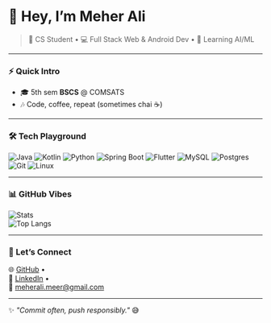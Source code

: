 # 👋 Hey, I’m Meher Ali  

> 🚀 CS Student • 💻 Full Stack Web & Android Dev • 🌱 Learning AI/ML  

---

### ⚡ Quick Intro  
- 🎓 5th sem **BSCS** @ COMSATS  
- 🎶 Code, coffee, repeat (sometimes chai ☕)  

---

### 🛠️ Tech Playground  
![Java](https://img.shields.io/badge/Java-ED8B00?style=for-the-badge&logo=openjdk&logoColor=white)
![Kotlin](https://img.shields.io/badge/Kotlin-7F52FF?style=for-the-badge&logo=kotlin&logoColor=white)
![Python](https://img.shields.io/badge/Python-3776AB?style=for-the-badge&logo=python&logoColor=white)
![Spring Boot](https://img.shields.io/badge/SpringBoot-6DB33F?style=for-the-badge&logo=springboot&logoColor=white)
![Flutter](https://img.shields.io/badge/Flutter-02569B?style=for-the-badge&logo=flutter&logoColor=white)
![MySQL](https://img.shields.io/badge/MySQL-4479A1?style=for-the-badge&logo=mysql&logoColor=white)
![Postgres](https://img.shields.io/badge/Postgres-4169E1?style=for-the-badge&logo=postgresql&logoColor=white)
![Git](https://img.shields.io/badge/Git-F05032?style=for-the-badge&logo=git&logoColor=white)
![Linux](https://img.shields.io/badge/Linux-FCC624?style=for-the-badge&logo=linux&logoColor=black)

---

### 📊 GitHub Vibes  
![Stats](https://github-readme-stats.vercel.app/api?username=meheralimeer&show_icons=true&theme=tokyonight)  
![Top Langs](https://github-readme-stats.vercel.app/api/top-langs/?username=meheralimeer&layout=compact&theme=tokyonight)  

---

### 🔗 Let’s Connect  
🌐 [GitHub](https://github.com/meheralimeer) •  
💼 [LinkedIn](https://linkedin.com/in/meheralimeer) •  
📧 meherali.meer@gmail.com  

---

✨ *"Commit often, push responsibly."* 😅  

